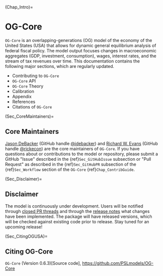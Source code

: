 (Chap_Intro)=
# OG-Core

`OG-Core` is an overlapping-generations (OG) model of the economy of the United States (USA) that allows for dynamic general equilibrium analysis of federal fiscal policy. The model output focuses changes in macroeconomic aggregates (GDP, investment, consumption), wages, interest rates, and the stream of tax revenues over time. This documentation contains the following major sections, which are regularly updated.

* Contributing to `OG-Core`
* `OG-Core` API
* `OG-Core` Theory
* Calibration
* Appendix
* References
* Citations of `OG-Core`


(Sec_CoreMaintainers)=
## Core Maintainers

[Jason DeBacker](https://www.jasondebacker.com/) (GitHub handle [@jdebacker](https://github.com/jdebacker)) and [Richard W. Evans](https://sites.google.com/site/rickecon/) (GitHub handle [@rickecon](https://github.com/rickecon)) are the core maintainers of `OG-Core`. If you have questions about or contributions to the model or repository, please submit a GitHub "Issue" described in the {ref}`Sec_GitHubIssue` subsection or "Pull Request" as described in the {ref}`Sec_GitHubPR` subsection of the {ref}`Sec_Workflow` section of the `OG-Core` {ref}`Chap_ContribGuide`.


(Sec_Disclaimer)=
## Disclaimer

The model is continuously under development. Users will be notified through [closed PR threads](https://github.com/PSLmodels/OG-Core/pulls?q=is%3Apr+is%3Aclosed) and through the [release notes](https://github.com/PSLmodels/OG-Core/releases) what changes have been implemented. The package will have released versions, which will be checked against existing code prior to release. Stay tuned for an upcoming release!


(Sec_CitingOGUSA)=
## Citing OG-Core

`OG-Core` (Version 0.6.3)[Source code], https://github.com/PSLmodels/OG-Core

